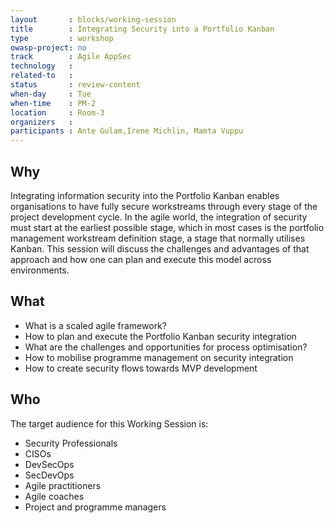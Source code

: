 ```yaml
---
layout       : blocks/working-session
title        : Integrating Security into a Portfolio Kanban
type         : workshop
owasp-project: no
track        : Agile AppSec
technology   :
related-to   :
status       : review-content
when-day     : Tue
when-time    : PM-2
location     : Room-3
organizers   :
participants : Ante Gulam,Irene Michlin, Mamta Vuppu
---
```


## Why

Integrating information security into the Portfolio Kanban enables organisations to have fully secure workstreams through every stage of the project development cycle. In the agile world, the integration of security must start at the earliest possible stage, which in most cases is the portfolio management workstream definition stage, a stage that normally utilises Kanban. This session will discuss the challenges and advantages of that approach and how one can plan and execute this model across environments. 

## What

- What is a scaled agile framework?
- How to plan and execute the Portfolio Kanban security integration
- What are the challenges and opportunities for process optimisation?
- How to mobilise programme management on security integration
- How to create security flows towards MVP development

## Who

The target audience for this Working Session is:

- Security Professionals
- CISOs
- DevSecOps
- SecDevOps
- Agile practitioners
- Agile coaches
- Project and programme managers
